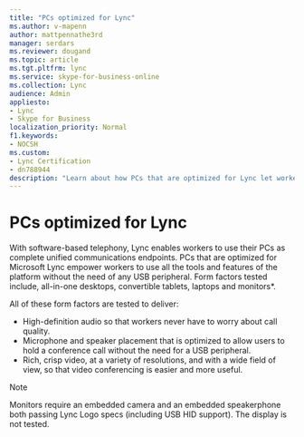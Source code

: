```yaml
---
title: "PCs optimized for Lync"
ms.author: v-mapenn
author: mattpennathe3rd
manager: serdars
ms.reviewer: dougand
ms.topic: article
ms.tgt.pltfrm: lync
ms.service: skype-for-business-online
ms.collection: Lync
audience: Admin
appliesto:
- Lync
- Skype for Business 
localization_priority: Normal
f1.keywords:
- NOCSH
ms.custom:
- Lync Certification
- dn788944
description: "Learn about how PCs that are optimized for Lync let workers use all the tools and features of the platform without the need of any USB peripheral."
---
```


# PCs optimized for Lync

With software-based telephony, Lync enables workers to use their PCs as complete unified communications endpoints. PCs that are optimized for Microsoft Lync empower workers to use all the tools and features of the platform without the need of any USB peripheral. Form factors tested include, all-in-one desktops, convertible tablets, laptops and monitors*.

All of these form factors are tested to deliver:
- High-definition audio so that workers never have to worry about call quality.
- Microphone and speaker placement that is optimized to allow users to hold a conference call without the need for a USB peripheral.
- Rich, crisp video, at a variety of resolutions, and with a wide field of view, so that video conferencing is easier and more useful.

> [!NOTE]
> Monitors require an embedded camera and an embedded speakerphone both passing Lync Logo specs (including USB HID support). The display is not tested.
